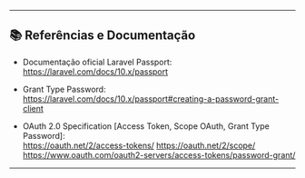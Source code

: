 
---

## 📚 Referências e Documentação

- Documentação oficial Laravel Passport:  
  https://laravel.com/docs/10.x/passport

- Grant Type Password:  
  https://laravel.com/docs/10.x/passport#creating-a-password-grant-client

- OAuth 2.0 Specification [Access Token, Scope OAuth, Grant Type Password]:  
https://oauth.net/2/access-tokens/
https://oauth.net/2/scope/
https://www.oauth.com/oauth2-servers/access-tokens/password-grant/
---